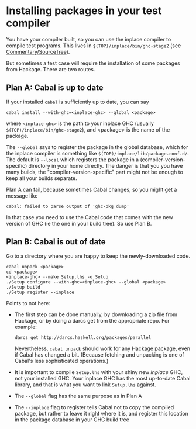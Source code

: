 # Installing packages in your test compiler


You have your compiler built, so you can use the inplace compiler to compile test programs.  This lives in `$(TOP)/inplace/bin/ghc-stage2` (see [Commentary/SourceTree](commentary/source-tree)).  


But sometimes a test case will require the installation of some packages from Hackage.  There are two routes.

## Plan A: Cabal is up to date


If your installed `cabal` is sufficiently up to date, you can say

```wiki
cabal install --with-ghc=<inplace-ghc> --global <package>
```


where `<inplace ghc>` is the path to your inplace GHC (usually `$(TOP)/inplace/bin/ghc-stage2`), and \<package\> is the name of the package.


The `--global` says to register the package in the global database, which for the inplace compiler is something like `$(TOP)/inplace/lib/package.conf.d/`.  The default is `--local` which registers the package in a (compiler-version-specific) directory in your home directly.  The danger is that you you have many builds, the "compiler-version-specific" part might not be enough to keep all your builds separate.


Plan A can fail, because sometimes Cabal changes, so you might get a message like

```wiki
cabal: failed to parse output of 'ghc-pkg dump'
```


In that case you need to use the Cabal code that comes with the new version of GHC (ie the one in your build tree).  So use Plan B.

## Plan B: Cabal is out of date


Go to a directory where you are happy to keep the newly-downloaded code.

```wiki
cabal unpack <package>
cd <package>
<inplace-ghc> --make Setup.lhs -o Setup
./Setup configure --with-ghc=<inplace-ghc> --global <package>
./Setup build
./Setup register --inplace
```


Points to not here:

- The first step can be done manually, by downloading a zip file from Hackage, or by doing a darcs get from the appropriate repo.  For example:

  ```wiki
  darcs get http://darcs.haskell.org/packages/parallel
  ```

  Nevertheless, `cabal unpack` should work for any Hackage package, even if Cabal has changed a bit.  (Because fetching and unpacking is one of Cabal's less sophisticated operations.)

- It is important to compile `Setup.lhs` with your shiny new *inplace* GHC, not your installed GHC.  Your inplace GHC has the most up-to-date Cabal library, and that is what you want to link `Setup.lhs` against.

- The `--global` flag has the same purpose as in Plan A

- The `--inplace` flag to register tells Cabal not to copy the compiled package, but rather to leave it right where it is, and register this location in the package database in your GHC build tree
